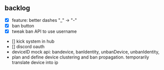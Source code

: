 
## backlog

- [x] feature: better dashes "_" -> "-"
- [x] ban button
- [x] tweak ban API to use username
- [] kick system in hub
- [] discord oauth
- deviceID mock api:
    bandevice, banIdentity,
    unbanDevice, unbanIdentity,
- plan and define device clustering and ban propagation.
  temporarily translate device into ip
